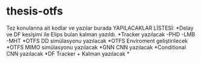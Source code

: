 # thesis-otfs

Tez konularına ait kodlar ve yazılar burada
YAPILACAKLAR LİSTESİ: 
	*Delay ve DF kesişimi ile Elips bulan kalman yazıldı.
	*Tracker yazılacak
		-PHD
		-LMB
		-MHT
	*OTFS DD simülasyonu yazılacak
	*OTFS Enviroment geliştirilecek
	*OTFS MIMO simülasyonu yazılacak
	*GNN CNN yazılacak
	*Conditional CNN yazılacak
	*DF Tracker + Kalman yazılacak
	*
